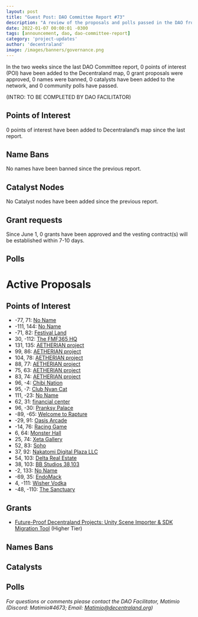 ```yaml
---
layout: post
title: "Guest Post: DAO Committee Report #73"
description: "A review of the proposals and polls passed in the DAO from June 1 through June 15".
date: 2022-01-07 00:00:01 -0300
tags: [announcement, dao, dao-committee-report]
category: 'project-updates'
author: 'decentraland'
image: /images/banners/governance.png
---
```


In the two weeks since the last DAO Committee report, 0 points of interest (POI) have been added to the Decentraland map, 0 grant proposals were approved, 0 names were banned, 0 catalysts have been added to the network, and 0 community polls have passed.

(INTRO: TO BE COMPLETED BY DAO FACILITATOR)

## Points of Interest
0 points of interest have been added to Decentraland’s map since the last report.


## Name Bans

No names have been banned since the previous report.

## Catalyst Nodes
No Catalyst nodes have been added since the previous report.


## Grant requests
Since June 1, 0 grants have been approved and the vesting contract(s) will be established within 7-10 days.


## Polls


# Active Proposals

## Points of Interest

* -77, 71: [No Name](https://governance.decentraland.org/proposal/?id=f573cc09-4129-46cf-b358-e8a537282321)
* -111, 144: [No Name](https://governance.decentraland.org/proposal/?id=778df4ab-7757-4bd3-a359-06132707add5)
* -71, 82: [Festival Land](https://governance.decentraland.org/proposal/?id=29098958-b873-4810-92f3-5c0d253baea5)
* 30, -112: [The FMF365 HQ](https://governance.decentraland.org/proposal/?id=331ce874-c370-42e9-af5f-2f4d0b6a2c60)
* 131, 135: [AETHERIAN project](https://governance.decentraland.org/proposal/?id=91b81b62-6617-4bf8-8127-ccc676171c68)
* 99, 86: [AETHERIAN project](https://governance.decentraland.org/proposal/?id=d2099008-ce82-4e65-8fd7-3826cd450627)
* 104, 78: [AETHERIAN project](https://governance.decentraland.org/proposal/?id=708e8e8a-894a-4074-9a43-6d23766e9f02)
* 88, 77: [AETHERIAN project](https://governance.decentraland.org/proposal/?id=1f62afbe-d344-488b-ae7a-3dedda3f2468)
* 75, 63: [AETHERIAN project](https://governance.decentraland.org/proposal/?id=641e188a-c3d8-4b26-9d78-c65eaa8fde54)
* 83, 74: [AETHERIAN project](https://governance.decentraland.org/proposal/?id=6c477f26-c40c-49c7-85bf-d2ef9c114682)
* 96, -4: [Chibi Nation](https://governance.decentraland.org/proposal/?id=78f4106d-7ade-4afe-9f93-ed35086e67fa)
* 95, -7: [Club Nyan Cat ](https://governance.decentraland.org/proposal/?id=ed7408e1-3d07-4b7e-8bf6-68fe58aee91e)
* 111, -23: [No Name](https://governance.decentraland.org/proposal/?id=b77ff9ca-0d99-4ede-a053-0ae80fce0908)
* 62, 31: [financial center](https://governance.decentraland.org/proposal/?id=1fe3251e-b45c-41ec-a173-8bd054c974d2)
* 96, -30: [Pranksy Palace](https://governance.decentraland.org/proposal/?id=fca37f84-caa4-4091-961b-a8b1f6e08562)
* -89, -65: [Welcome to Rapture](https://governance.decentraland.org/proposal/?id=ecf817b0-d0ad-47a4-a3ff-00366eccfcf1)
* -29, 91: [Oasis Arcade](https://governance.decentraland.org/proposal/?id=2ee7bb48-a260-42aa-9593-6529f66ce5e2)
* -14, 76: [Racing Game](https://governance.decentraland.org/proposal/?id=0219734c-b965-4db6-a0ff-85450bb93b18)
* 6, 64: [Monster Hall](https://governance.decentraland.org/proposal/?id=b9336725-5a55-4e28-bb2a-93eccd2b1318)
* 25, 74: [Xeta Gallery](https://governance.decentraland.org/proposal/?id=4f634141-b72b-4c6c-9043-93f28c39f900)
* 52, 83: [Soho](https://governance.decentraland.org/proposal/?id=b26ec39c-b7bf-4df6-a305-c1af03e33848)
* 37, 92: [Nakatomi Digital Plaza LLC](https://governance.decentraland.org/proposal/?id=aad11118-b465-4744-9bfa-cacc4a0fd8c5)
* 54, 103: [Delta Real Estate](https://governance.decentraland.org/proposal/?id=a4818353-4968-4484-9946-b9b03ea69e36)
* 38, 103: [BB Studios 38,103](https://governance.decentraland.org/proposal/?id=34d750e0-920a-4bd3-9947-91e1d10ee609)
* -2, 133: [No Name](https://governance.decentraland.org/proposal/?id=77412250-1ec1-4062-84c9-cb96551d1391)
* -69, 35: [EndoMack](https://governance.decentraland.org/proposal/?id=c745decc-eafe-440c-9b5b-0dd57bc4fe97)
* 4, -111: [Wisher Vodka](https://governance.decentraland.org/proposal/?id=25d0f02c-c057-40f8-94a2-05b1cad2dd48)
* -48, -110: [The Sanctuary](https://governance.decentraland.org/proposal/?id=6863f25a-9d9c-4a56-8d13-14cae3e292bd)

## Grants

* [Future-Proof Decentraland Projects: Unity Scene Importer &amp; SDK Migration Tool](https://governance.decentraland.org/proposal/?id=1ebfb379-ebff-4c00-8d7c-b6a375f360d7) (Higher Tier)

## Names Bans


## Catalysts


## Polls


*For questions or comments please contact the DAO Facilitator, Matimio (Discord: Matimio#4673; Email: [Matimio@decentraland.org](mailto:Matimio@decentraland.org))*